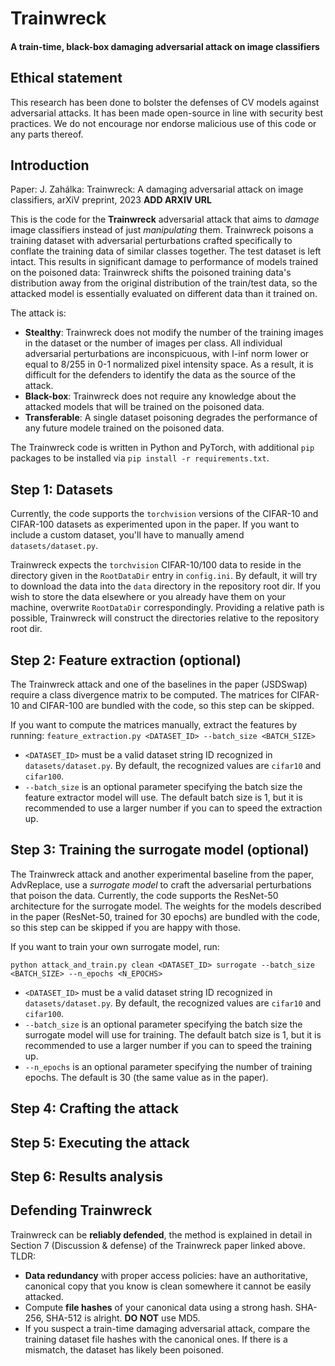 # Trainwreck
#### A train-time, black-box damaging adversarial attack on image classifiers

## Ethical statement
This research has been done to bolster the defenses of CV models against adversarial attacks. It has been made open-source in line with security best practices. We do not encourage nor endorse malicious use of this code or any parts thereof.

## Introduction

Paper: J. Zahálka: Trainwreck: A damaging adversarial attack on image classifiers, arXiV preprint, 2023 __ADD ARXIV URL__

This is the code for the __Trainwreck__ adversarial attack that aims to *damage* image classifiers instead of just *manipulating* them. Trainwreck poisons a training dataset with adversarial perturbations crafted specifically to conflate the training data of similar classes together. The test dataset is left intact. This results in significant damage to performance of models trained on the poisoned data: Trainwreck shifts the poisoned training data's distribution away from the original distribution of the train/test data, so the attacked model is essentially evaluated on different data than it trained on.

The attack is:

* __Stealthy__: Trainwreck does not modify the number of the training images in the dataset or the number of images per class. All individual adversarial perturbations are inconspicuous, with l-inf norm lower or equal to 8/255 in 0-1 normalized pixel intensity space. As a result, it is difficult for the defenders to identify the data as the source of the attack.
* __Black-box__: Trainwreck does not require any knowledge about the attacked models that will be trained on the poisoned data.
* __Transferable__: A single dataset poisoning degrades the performance of any future modele trained on the poisoned data.

The Trainwreck code is written in Python and PyTorch, with additional ```pip``` packages to be installed via ```pip install -r requirements.txt```.

## Step 1: Datasets
Currently, the code supports the ```torchvision``` versions of the CIFAR-10 and CIFAR-100 datasets as experimented upon in the paper. If you want to include a custom dataset, you'll have to manually amend ```datasets/dataset.py```.

Trainwreck expects the ```torchvision``` CIFAR-10/100 data to reside in the directory given in the ```RootDataDir``` entry in ```config.ini```. By default, it will try to download the data into the ```data``` directory in the repository root dir. If you wish to store the data elsewhere or you already have them on your machine, overwrite ```RootDataDir``` correspondingly. Providing a relative path is possible, Trainwreck will construct the directories relative to the repository root dir.

## Step 2: Feature extraction (optional)
The Trainwreck attack and one of the baselines in the paper (JSDSwap) require a class divergence matrix to be computed. The matrices for CIFAR-10 and CIFAR-100 are bundled with the code, so this step can be skipped. 

If you want to compute the matrices manually, extract the features by running:
```feature_extraction.py <DATASET_ID> --batch_size <BATCH_SIZE>```

* ```<DATASET_ID>``` must be a valid dataset string ID recognized in ```datasets/dataset.py```. By default, the recognized values are ```cifar10``` and ```cifar100```.
* ``--batch_size`` is an optional parameter specifying the batch size the feature extractor model will use. The default batch size is 1, but it is recommended to use a larger number if you can to speed the extraction up.

## Step 3: Training the surrogate model (optional)
The Trainwreck attack and another experimental baseline from the paper, AdvReplace, use a *surrogate model* to craft the adversarial perturbations that poison the data. Currently, the code supports the ResNet-50 architecture for the surrogate model. The weights for the models described in the paper (ResNet-50, trained for 30 epochs) are bundled with the code, so this step can be skipped if you are happy with those.

If you want to train your own surrogate model, run:

```python attack_and_train.py clean <DATASET_ID> surrogate --batch_size <BATCH_SIZE> --n_epochs <N_EPOCHS>```

* ```<DATASET_ID>``` must be a valid dataset string ID recognized in ```datasets/dataset.py```. By default, the recognized values are ```cifar10``` and ```cifar100```.
* ``--batch_size`` is an optional parameter specifying the batch size the surrogate model will use for training. The default batch size is 1, but it is recommended to use a larger number if you can to speed the training up.
* ``--n_epochs`` is an optional parameter specifying the number of training epochs. The default is 30 (the same value as in the paper).


## Step 4: Crafting the attack

## Step 5: Executing the attack

## Step 6: Results analysis

## Defending Trainwreck
Trainwreck can be __reliably defended__, the method is explained in detail in Section 7 (Discussion & defense) of the Trainwreck paper linked above. TLDR:

* __Data redundancy__ with proper access policies: have an authoritative, canonical copy that you know is clean somewhere it cannot be easily attacked.
* Compute __file hashes__ of your canonical data using a strong hash. SHA-256, SHA-512 is alright. __DO NOT__ use MD5.
* If you suspect a train-time damaging adversarial attack, compare the training dataset file hashes with the canonical ones. If there is a mismatch, the dataset has likely been poisoned.
